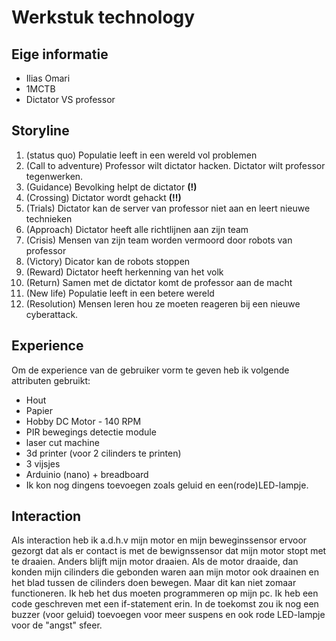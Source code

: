 # Werkstuk technology


## Eige informatie

- Ilias Omari
- 1MCTB
- Dictator VS professor 


## Storyline 

1. (status quo) Populatie leeft in een wereld vol problemen
2. (Call to adventure) Professor wilt dictator hacken. Dictator wilt professor tegenwerken.
3. (Guidance) Bevolking helpt de dictator **(!)**
4. (Crossing) Dictator wordt gehackt **(!!)**
5. (Trials) Dictator kan de server van professor niet aan en leert nieuwe technieken
6. (Approach) Dictator heeft alle richtlijnen aan zijn team
7. (Crisis) Mensen van zijn team worden vermoord door robots van professor
8. (Victory) Dicator kan de robots stoppen
9. (Reward) Dictator heeft herkenning van het volk
10. (Return) Samen met de dictator komt de professor aan de macht
11. (New life) Populatie leeft in een betere wereld
12. (Resolution) Mensen leren hou ze moeten reageren bij een nieuwe cyberattack.


## Experience
Om de experience van de gebruiker vorm te geven heb ik volgende attributen gebruikt:
- Hout 
- Papier
- Hobby DC Motor - 140 RPM 
- PIR bewegings detectie module
- laser cut machine
- 3d printer (voor 2 cilinders te printen)
- 3 vijsjes
- Arduinio (nano) + breadboard
- Ik kon nog dingens toevoegen zoals geluid en een(rode)LED-lampje.

## Interaction

Als interaction heb ik a.d.h.v mijn motor en mijn beweginssensor ervoor gezorgt dat als er contact is met de bewignssensor dat mijn motor stopt met te draaien. Anders blijft mijn motor draaien. Als de motor draaide, dan konden mijn cilinders die gebonden waren aan mijn motor ook draainen en het blad tussen de cilinders doen bewegen. Maar dit kan niet zomaar functioneren. Ik heb het dus moeten programmeren op mijn pc. Ik heb een code geschreven met een if-statement erin. In de toekomst zou ik nog een buzzer (voor geluid) toevoegen voor meer suspens en ook rode LED-lampje voor de "angst" sfeer. 




